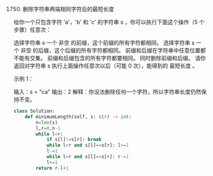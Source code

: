 1750. 删除字符串两端相同字符后的最短长度

给你一个只包含字符 'a'，'b' 和 'c' 的字符串 s ，你可以执行下面这个操作（5 个步骤）任意次：

选择字符串 s 一个 非空 的前缀，这个前缀的所有字符都相同。
选择字符串 s 一个 非空 的后缀，这个后缀的所有字符都相同。
前缀和后缀在字符串中任意位置都不能有交集。
前缀和后缀包含的所有字符都要相同。
同时删除前缀和后缀。
请你返回对字符串 s 执行上面操作任意次以后（可能 0 次），能得到的 最短长度 。

 

示例 1：

输入：s = "ca"
输出：2
解释：你没法删除任何一个字符，所以字符串长度仍然保持不变。

```py
class Solution:
    def minimumLength(self, s: str) -> int:
        n=len(s)
        l,r=0,n-1
        while l<r:
            if s[l]!=s[r]: break
            while l<r and s[l]==s[r]: l+=1
            l-=1
            while l<r and s[l]==s[r]: r-=1
            l+=1
        return r-l+1
